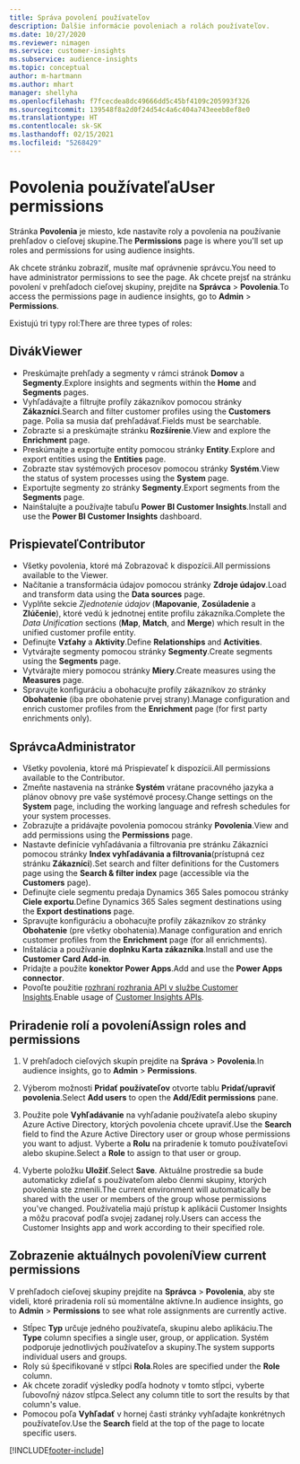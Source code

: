```yaml
---
title: Správa povolení používateľov
description: Ďalšie informácie povoleniach a rolách používateľov.
ms.date: 10/27/2020
ms.reviewer: nimagen
ms.service: customer-insights
ms.subservice: audience-insights
ms.topic: conceptual
author: m-hartmann
ms.author: mhart
manager: shellyha
ms.openlocfilehash: f7fcecdea8dc49666dd5c45bf4109c205993f326
ms.sourcegitcommit: 139548f8a2d0f24d54c4a6c404a743eeeb8ef8e0
ms.translationtype: HT
ms.contentlocale: sk-SK
ms.lasthandoff: 02/15/2021
ms.locfileid: "5268429"
---
```

# <a name="user-permissions"></a><span data-ttu-id="ec3c9-103">Povolenia používateľa</span><span class="sxs-lookup"><span data-stu-id="ec3c9-103">User permissions</span></span>

<span data-ttu-id="ec3c9-104">Stránka **Povolenia** je miesto, kde nastavíte roly a povolenia na používanie prehľadov o cieľovej skupine.</span><span class="sxs-lookup"><span data-stu-id="ec3c9-104">The **Permissions** page is where you'll set up roles and permissions for using audience insights.</span></span>

<span data-ttu-id="ec3c9-105">Ak chcete stránku zobraziť, musíte mať oprávnenie správcu.</span><span class="sxs-lookup"><span data-stu-id="ec3c9-105">You need to have administrator permissions to see the page.</span></span> <span data-ttu-id="ec3c9-106">Ak chcete prejsť na stránku povolení v prehľadoch cieľovej skupiny, prejdite na **Správca** > **Povolenia**.</span><span class="sxs-lookup"><span data-stu-id="ec3c9-106">To access the permissions page in audience insights, go to **Admin** > **Permissions**.</span></span>

<span data-ttu-id="ec3c9-107">Existujú tri typy rol:</span><span class="sxs-lookup"><span data-stu-id="ec3c9-107">There are three types of roles:</span></span>

## <a name="viewer"></a><span data-ttu-id="ec3c9-108">Divák</span><span class="sxs-lookup"><span data-stu-id="ec3c9-108">Viewer</span></span>

- <span data-ttu-id="ec3c9-109">Preskúmajte prehľady a segmenty v rámci stránok **Domov** a **Segmenty**.</span><span class="sxs-lookup"><span data-stu-id="ec3c9-109">Explore insights and segments within the **Home** and **Segments** pages.</span></span>
- <span data-ttu-id="ec3c9-110">Vyhľadávajte a filtrujte profily zákazníkov pomocou stránky **Zákazníci**.</span><span class="sxs-lookup"><span data-stu-id="ec3c9-110">Search and filter customer profiles using the **Customers** page.</span></span> <span data-ttu-id="ec3c9-111">Polia sa musia dať prehľadávať.</span><span class="sxs-lookup"><span data-stu-id="ec3c9-111">Fields must be searchable.</span></span>
- <span data-ttu-id="ec3c9-112">Zobrazte si a preskúmajte stránku **Rozšírenie**.</span><span class="sxs-lookup"><span data-stu-id="ec3c9-112">View and explore the **Enrichment** page.</span></span>
- <span data-ttu-id="ec3c9-113">Preskúmajte a exportujte entity pomocou stránky **Entity**.</span><span class="sxs-lookup"><span data-stu-id="ec3c9-113">Explore and export entities using the **Entities** page.</span></span>
- <span data-ttu-id="ec3c9-114">Zobrazte stav systémových procesov pomocou stránky **Systém**.</span><span class="sxs-lookup"><span data-stu-id="ec3c9-114">View the status of system processes  using the **System** page.</span></span>
- <span data-ttu-id="ec3c9-115">Exportujte segmenty zo stránky **Segmenty**.</span><span class="sxs-lookup"><span data-stu-id="ec3c9-115">Export segments from the **Segments** page.</span></span>
- <span data-ttu-id="ec3c9-116">Nainštalujte a používajte tabuľu **Power BI Customer Insights**.</span><span class="sxs-lookup"><span data-stu-id="ec3c9-116">Install and use the **Power BI Customer Insights** dashboard.</span></span>

## <a name="contributor"></a><span data-ttu-id="ec3c9-117">Prispievateľ</span><span class="sxs-lookup"><span data-stu-id="ec3c9-117">Contributor</span></span>

- <span data-ttu-id="ec3c9-118">Všetky povolenia, ktoré má Zobrazovač k dispozícii.</span><span class="sxs-lookup"><span data-stu-id="ec3c9-118">All permissions available to the Viewer.</span></span>
- <span data-ttu-id="ec3c9-119">Načítanie a transformácia údajov pomocou stránky **Zdroje údajov**.</span><span class="sxs-lookup"><span data-stu-id="ec3c9-119">Load and transform data using the **Data sources** page.</span></span>
- <span data-ttu-id="ec3c9-120">Vyplňte sekcie *Zjednotenie údajov* (**Mapovanie**, **Zosúladenie** a **Zlúčenie**), ktoré vedú k jednotnej entite profilu zákazníka.</span><span class="sxs-lookup"><span data-stu-id="ec3c9-120">Complete the *Data Unification* sections (**Map**, **Match**, and **Merge**) which result in the unified customer profile entity.</span></span>
- <span data-ttu-id="ec3c9-121">Definujte **Vzťahy** a **Aktivity**.</span><span class="sxs-lookup"><span data-stu-id="ec3c9-121">Define **Relationships** and **Activities**.</span></span>
- <span data-ttu-id="ec3c9-122">Vytvárajte segmenty pomocou stránky **Segmenty**.</span><span class="sxs-lookup"><span data-stu-id="ec3c9-122">Create segments using the **Segments** page.</span></span>
- <span data-ttu-id="ec3c9-123">Vytvárajte miery pomocou stránky **Miery**.</span><span class="sxs-lookup"><span data-stu-id="ec3c9-123">Create measures using the **Measures** page.</span></span>
- <span data-ttu-id="ec3c9-124">Spravujte konfiguráciu a obohacujte profily zákazníkov zo stránky **Obohatenie** (iba pre obohatenie prvej strany).</span><span class="sxs-lookup"><span data-stu-id="ec3c9-124">Manage configuration and enrich customer profiles from the **Enrichment** page (for first party enrichments only).</span></span>

## <a name="administrator"></a><span data-ttu-id="ec3c9-125">Správca</span><span class="sxs-lookup"><span data-stu-id="ec3c9-125">Administrator</span></span>

- <span data-ttu-id="ec3c9-126">Všetky povolenia, ktoré má Prispievateľ k dispozícii.</span><span class="sxs-lookup"><span data-stu-id="ec3c9-126">All permissions available to the Contributor.</span></span>
- <span data-ttu-id="ec3c9-127">Zmeňte nastavenia na stránke **Systém** vrátane pracovného jazyka a plánov obnovy pre vaše systémové procesy.</span><span class="sxs-lookup"><span data-stu-id="ec3c9-127">Change settings on the **System** page, including the working language and refresh schedules for your system processes.</span></span>
- <span data-ttu-id="ec3c9-128">Zobrazujte a pridávajte povolenia pomocou stránky **Povolenia**.</span><span class="sxs-lookup"><span data-stu-id="ec3c9-128">View and add permissions using the **Permissions** page.</span></span>
- <span data-ttu-id="ec3c9-129">Nastavte definície vyhľadávania a filtrovania pre stránku Zákazníci pomocou stránky **Index vyhľadávania a filtrovania**(prístupná cez stránku **Zákazníci**).</span><span class="sxs-lookup"><span data-stu-id="ec3c9-129">Set search and filter definitions for the Customers page using the **Search & filter index** page (accessible via the **Customers** page).</span></span>
- <span data-ttu-id="ec3c9-130">Definujte ciele segmentu predaja Dynamics 365 Sales pomocou stránky **Ciele exportu**.</span><span class="sxs-lookup"><span data-stu-id="ec3c9-130">Define Dynamics 365 Sales segment destinations using the **Export destinations** page.</span></span>
- <span data-ttu-id="ec3c9-131">Spravujte konfiguráciu a obohacujte profily zákazníkov zo stránky **Obohatenie** (pre všetky obohatenia).</span><span class="sxs-lookup"><span data-stu-id="ec3c9-131">Manage configuration and enrich customer profiles from the **Enrichment** page (for all enrichments).</span></span>
- <span data-ttu-id="ec3c9-132">Inštalácia a používanie **doplnku Karta zákazníka**.</span><span class="sxs-lookup"><span data-stu-id="ec3c9-132">Install and use the **Customer Card Add-in**.</span></span>
- <span data-ttu-id="ec3c9-133">Pridajte a použite **konektor Power Apps**.</span><span class="sxs-lookup"><span data-stu-id="ec3c9-133">Add and use the **Power Apps connector**.</span></span>
- <span data-ttu-id="ec3c9-134">Povoľte použitie [rozhraní rozhrania API v službe Customer Insights](apis.md).</span><span class="sxs-lookup"><span data-stu-id="ec3c9-134">Enable usage of [Customer Insights APIs](apis.md).</span></span>

## <a name="assign-roles-and-permissions"></a><span data-ttu-id="ec3c9-135">Priradenie rolí a povolení</span><span class="sxs-lookup"><span data-stu-id="ec3c9-135">Assign roles and permissions</span></span>

1. <span data-ttu-id="ec3c9-136">V prehľadoch cieľových skupín prejdite na **Správa** > **Povolenia**.</span><span class="sxs-lookup"><span data-stu-id="ec3c9-136">In audience insights, go to **Admin** > **Permissions**.</span></span>

1. <span data-ttu-id="ec3c9-137">Výberom možnosti **Pridať používateľov** otvorte tablu **Pridať/upraviť povolenia**.</span><span class="sxs-lookup"><span data-stu-id="ec3c9-137">Select **Add users** to open the **Add/Edit permissions** pane.</span></span>

1. <span data-ttu-id="ec3c9-138">Použite pole **Vyhľadávanie** na vyhľadanie používateľa alebo skupiny Azure Active Directory, ktorých povolenia chcete upraviť.</span><span class="sxs-lookup"><span data-stu-id="ec3c9-138">Use the **Search** field to find the Azure Active Directory user or group whose permissions you want to adjust.</span></span> <span data-ttu-id="ec3c9-139">Vyberte a **Rolu** na priradenie k tomuto používateľovi alebo skupine.</span><span class="sxs-lookup"><span data-stu-id="ec3c9-139">Select a **Role** to assign to that user or group.</span></span>

1. <span data-ttu-id="ec3c9-140">Vyberte položku **Uložiť**.</span><span class="sxs-lookup"><span data-stu-id="ec3c9-140">Select **Save**.</span></span> <span data-ttu-id="ec3c9-141">Aktuálne prostredie sa bude automaticky zdieľať s používateľom alebo členmi skupiny, ktorých povolenia ste zmenili.</span><span class="sxs-lookup"><span data-stu-id="ec3c9-141">The current environment will automatically be shared with the user or members of the group whose permissions you've changed.</span></span> <span data-ttu-id="ec3c9-142">Používatelia majú prístup k aplikácii Customer Insights a môžu pracovať podľa svojej zadanej roly.</span><span class="sxs-lookup"><span data-stu-id="ec3c9-142">Users can access the Customer Insights app and work according to their specified role.</span></span>

## <a name="view-current-permissions"></a><span data-ttu-id="ec3c9-143">Zobrazenie aktuálnych povolení</span><span class="sxs-lookup"><span data-stu-id="ec3c9-143">View current permissions</span></span>

<span data-ttu-id="ec3c9-144">V prehľadoch cieľovej skupiny prejdite na **Správca** > **Povolenia**, aby ste videli, ktoré priradenia rolí sú momentálne aktívne.</span><span class="sxs-lookup"><span data-stu-id="ec3c9-144">In audience insights, go to **Admin** > **Permissions** to see what role assignments are currently active.</span></span>

- <span data-ttu-id="ec3c9-145">Stĺpec **Typ** určuje jedného používateľa, skupinu alebo aplikáciu.</span><span class="sxs-lookup"><span data-stu-id="ec3c9-145">The **Type** column specifies a single user, group, or application.</span></span> <span data-ttu-id="ec3c9-146">Systém podporuje jednotlivých používateľov a skupiny.</span><span class="sxs-lookup"><span data-stu-id="ec3c9-146">The system supports individual users and groups.</span></span>
- <span data-ttu-id="ec3c9-147">Roly sú špecifikované v stĺpci **Rola**.</span><span class="sxs-lookup"><span data-stu-id="ec3c9-147">Roles are specified under the **Role** column.</span></span>
- <span data-ttu-id="ec3c9-148">Ak chcete zoradiť výsledky podľa hodnoty v tomto stĺpci, vyberte ľubovoľný názov stĺpca.</span><span class="sxs-lookup"><span data-stu-id="ec3c9-148">Select any column title to sort the results by that column's value.</span></span>
- <span data-ttu-id="ec3c9-149">Pomocou poľa **Vyhľadať** v hornej časti stránky vyhľadajte konkrétnych používateľov.</span><span class="sxs-lookup"><span data-stu-id="ec3c9-149">Use the **Search** field at the top of the page to locate specific users.</span></span>


[!INCLUDE[footer-include](../includes/footer-banner.md)]